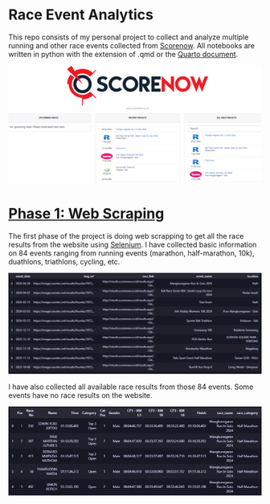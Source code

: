 # Race Event Analytics

This repo consists of my personal project to collect and analyze multiple running and other race events collected from [Scorenow](http://results.scorenow.co.id/). All notebooks are written in python with the extension of .qmd or the [Quarto document](https://quarto.org/).

<center><img src="asset/score_now_main_page.PNG"></center>

# [Phase 1: Web Scraping](https://rpubs.com/Argaadya/web_scraping_selenium)
The first phase of the project is doing web scrapping to get all the race results from the website using [Selenium](https://selenium-python.readthedocs.io/installation.html). I have collected basic information on 84 events ranging from running events (marathon, half-marathon, 10k), duathlons, triathlons, cycling, etc. 

<center><img src="asset/table_main_page.PNG"></center>

I have also collected all available race results from those 84 events. Some events have no race results on the website.

<center><img src="asset/table_race_result.PNG"></center>

